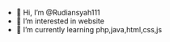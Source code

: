 - 👋 Hi, I’m @Rudiansyah111
- 👀 I’m interested in website
- 🌱 I’m currently learning php,java,html,css,js

<!---
Rudiansyah111/Rudiansyah111 is a ✨ special ✨ repository because its `README.md` (this file) appears on your GitHub profile.
You can click the Preview link to take a look at your changes.
--->
